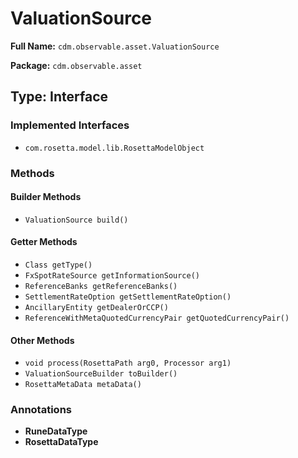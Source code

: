 # ValuationSource

**Full Name:** `cdm.observable.asset.ValuationSource`

**Package:** `cdm.observable.asset`

## Type: Interface

### Implemented Interfaces

- `com.rosetta.model.lib.RosettaModelObject`

### Methods

#### Builder Methods

- `ValuationSource build()`

#### Getter Methods

- `Class getType()`
- `FxSpotRateSource getInformationSource()`
- `ReferenceBanks getReferenceBanks()`
- `SettlementRateOption getSettlementRateOption()`
- `AncillaryEntity getDealerOrCCP()`
- `ReferenceWithMetaQuotedCurrencyPair getQuotedCurrencyPair()`

#### Other Methods

- `void process(RosettaPath arg0, Processor arg1)`
- `ValuationSourceBuilder toBuilder()`
- `RosettaMetaData metaData()`

### Annotations

- **RuneDataType**
- **RosettaDataType**

